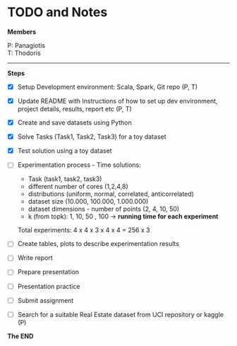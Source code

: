 # TODO and Notes

**Members**   

P: Panagiotis   
T: Thodoris

---

**Steps** 

- [X] Setup Development environment: Scala, Spark, Git repo (P, T)
- [X] Update README with Instructions of how to set up dev environment, project details, results, report etc (P, T)
- [X] Create and save datasets using Python
- [X] Solve Tasks (Task1, Task2, Task3) for a toy dataset
- [X] Test solution  using a toy dataset

- [ ] Experimentation process - Time solutions:
    - Task (task1, task2, task3)
    - different number of cores (1,2,4,8)
    - distributions (uniform, normal, correlated, anticorrelated)
    - dataset size (10.000, 100.000, 1.000.000)
    - dataset dimensions - number of points (2, 4, 10, 50)
    - k (from topk): 1, 10, 50 , 100
    -> **running time for each experiment**

    Total experiments: 4 x 4 x 3 x 4 x 4  = 256 x 3
  
- [ ] Create tables, plots to describe experimentation results
- [ ] Write report
- [ ] Prepare presentation
- [ ] Presentation practice
- [ ] Submit assignment

- [ ] Search for a suitable Real Estate dataset from UCI repository or kaggle (P)

**The END**